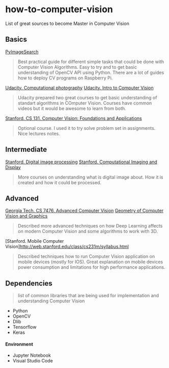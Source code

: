 # how-to-computer-vision
List of great sources to become Master in Computer Vision

## Basics

[PyImageSearch](http://www.pyimagesearch.com/)
> Best practical guide for different simple tasks that could be done with Computer Vision Algorithms. Easy to try and to get basic understanding of OpenCV API using Python. There are a lot of guides how to deploy CV programs on Raspberry Pi.


[Udacity. Computational photography](https://www.udacity.com/course/computational-photography--ud955)
[Udacity. Intro to Computer Vision](https://www.udacity.com/course/introduction-to-computer-vision--ud810)

> Udacity prepared two great courses to get basic understanding of standart algorithms in COmputer Vision. Courses have common videos but it would be awesome to learn from both.

[Stanford. CS 131. Computer Vision: Foundations and Applications](http://vision.stanford.edu/teaching/cs131_fall1617/schedule.html)
> Optional course. I used it to try solve problem set in assignments. Nice lectures notes. 

## Intermediate

[Stanford. Digital image processing](https://web.stanford.edu/class/ee368/schedule.html)
[Stanford. Computational Imaging and Display](http://stanford.edu/class/ee367/)
> More courses on understanding what is digital image about. How it is created and how it could be processed.

## Advanced

[Georgia Tech. CS 7476. Advanced Computer Vision](https://www.cc.gatech.edu/~hays/7476/)
[Geometry of Computer Vision and Graphics](https://cw.fel.cvut.cz/wiki/courses/a4m33gvg/start)
> Described more advanced techniques on how Deep Learning affects on modern Computer Vision and some algorithms to work with 3D.

[Stanford. Mobile Computer Vision]http://web.stanford.edu/class/cs231m/syllabus.html
> Described techniques how to run Computer Vision application on mobile devices (mostly for IOS). Great explanation on mobile devices power consumption and limitations for high performance applications. 


## Dependencies

> list of common libraries that are being used for implementation and understanding Computer Vision

- Python 
- OpenCV    
- Dlib
- Tensorflow
- Keras

#### Environment
- Jupyter Notebook
- Visual Studio Code









